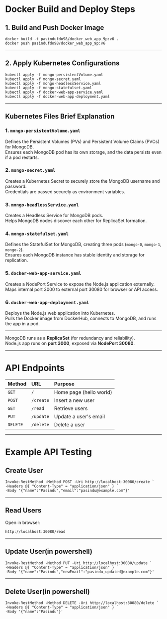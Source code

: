 
#  Docker Build and Deploy Steps

## 1. Build and Push Docker Image

```
docker build -t pasindufdo98/docker_web_app_9p:v6 .
docker push pasindufdo98/docker_web_app_9p:v6
```

---

## 2. Apply Kubernetes Configurations

```
kubectl apply -f mongo-persistentVolume.yaml
kubectl apply -f mongo-secret.yaml
kubectl apply -f mongo-headlessService.yaml
kubectl apply -f mongo-statefulset.yaml
kubectl apply -f docker-web-app-service.yaml
kubectl apply -f docker-web-app-deployment.yaml
```

---

##  Kubernetes Files Brief Explanation

### 1. `mongo-persistentVolume.yaml`
Defines the Persistent Volumes (PVs) and Persistent Volume Claims (PVCs) for MongoDB.  
Ensures each MongoDB pod has its own storage, and the data persists even if a pod restarts.

### 2. `mongo-secret.yaml`
Creates a Kubernetes Secret to securely store the MongoDB username and password.  
Credentials are passed securely as environment variables.

### 3. `mongo-headlessService.yaml`
Creates a Headless Service for MongoDB pods.  
Helps MongoDB nodes discover each other for ReplicaSet formation.

### 4. `mongo-statefulset.yaml`
Defines the StatefulSet for MongoDB, creating three pods (`mongo-0`, `mongo-1`, `mongo-2`).  
Ensures each MongoDB instance has stable identity and storage for replication.

### 5. `docker-web-app-service.yaml`
Creates a NodePort Service to expose the Node.js application externally.  
Maps internal port 3000 to external port 30080 for browser or API access.

### 6. `docker-web-app-deployment.yaml`
Deploys the Node.js web application into Kubernetes.  
Pulls the Docker image from DockerHub, connects to MongoDB, and runs the app in a pod.

---

MongoDB runs as a **ReplicaSet** (for redundancy and reliability).  
Node.js app runs on **port 3000**, exposed via **NodePort 30080**.

---

# API Endpoints

| Method | URL | Purpose |
|:-------|:----|:--------|
| `GET` | `/` | Home page (hello world) |
| `POST` | `/create` | Insert a new user |
| `GET` | `/read` | Retrieve users |
| `PUT` | `/update` | Update a user's email |
| `DELETE` | `/delete` | Delete a user |

---

# Example API Testing

## Create User

```
Invoke-RestMethod -Method POST -Uri http://localhost:30080/create `
-Headers @{ "Content-Type" = "application/json" } `
-Body '{"name":"Pasindu","email":"pasindu@example.com"}'
```

---

## Read Users

Open in browser:

```
http://localhost:30080/read
```

---

## Update User(in powershell)

```
Invoke-RestMethod -Method PUT -Uri http://localhost:30080/update `
-Headers @{ "Content-Type" = "application/json" } `
-Body '{"name":"Pasindu","newEmail":"pasindu_updated@example.com"}'
```

---

## Delete User(in powershell)

```
Invoke-RestMethod -Method DELETE -Uri http://localhost:30080/delete `
-Headers @{ "Content-Type" = "application/json" } `
-Body '{"name":"Pasindu"}'
```
